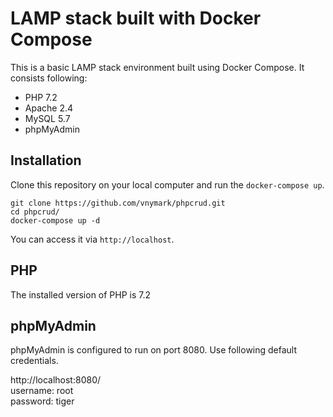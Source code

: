 # LAMP stack built with Docker Compose

This is a basic LAMP stack environment built using Docker Compose. It consists following:

* PHP 7.2
* Apache 2.4
* MySQL 5.7
* phpMyAdmin

## Installation

Clone this repository on your local computer and run the `docker-compose up`.

```shell
git clone https://github.com/vnymark/phpcrud.git
cd phpcrud/
docker-compose up -d
```

You can access it via `http://localhost`.

## PHP

The installed version of PHP is 7.2

## phpMyAdmin

phpMyAdmin is configured to run on port 8080. Use following default credentials.

http://localhost:8080/  
username: root  
password: tiger

